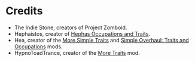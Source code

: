 # Credits
- The Indie Stone, creators of Project Zomboid.
- Hephaistos, creator of [Hephas Occupations and Traits](https://steamcommunity.com/sharedfiles/filedetails/?id=3256482412).
- Hea, creator of the [More Simple Traits](https://steamcommunity.com/sharedfiles/filedetails/?id=2792245343) and
  [Simple Overhaul: Traits and Occupations](https://steamcommunity.com/sharedfiles/filedetails/?id=2840805724) mods.
- HypnoToadTrance, creator of the [More Traits](https://steamcommunity.com/sharedfiles/filedetails/?id=1299328280) mod.
